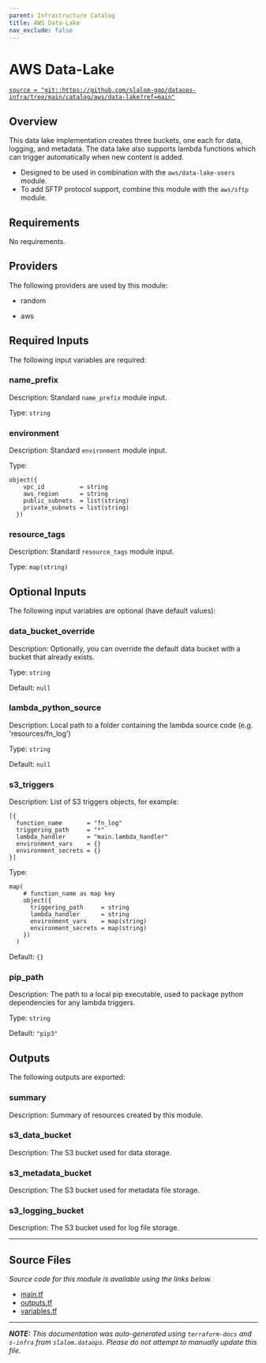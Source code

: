 ```yaml
---
parent: Infrastructure Catalog
title: AWS Data-Lake
nav_exclude: false
---
```

# AWS Data-Lake

[`source = "git::https://github.com/slalom-ggp/dataops-infra/tree/main/catalog/aws/data-lake?ref=main"`](https://github.com/slalom-ggp/dataops-infra/tree/main/catalog/aws/data-lake)

## Overview


This data lake implementation creates three buckets, one each for data, logging, and metadata. The data lake also supports lambda functions which can
trigger automatically when new content is added.

* Designed to be used in combination with the `aws/data-lake-users` module.
* To add SFTP protocol support, combine this module with the `aws/sftp` module.

## Requirements

No requirements.

## Providers

The following providers are used by this module:

- random

- aws

## Required Inputs

The following input variables are required:

### name\_prefix

Description: Standard `name_prefix` module input.

Type: `string`

### environment

Description: Standard `environment` module input.

Type:

```hcl
object({
    vpc_id          = string
    aws_region      = string
    public_subnets  = list(string)
    private_subnets = list(string)
  })
```

### resource\_tags

Description: Standard `resource_tags` module input.

Type: `map(string)`

## Optional Inputs

The following input variables are optional (have default values):

### data\_bucket\_override

Description: Optionally, you can override the default data bucket with a bucket that already exists.

Type: `string`

Default: `null`

### lambda\_python\_source

Description: Local path to a folder containing the lambda source code (e.g. 'resources/fn\_log')

Type: `string`

Default: `null`

### s3\_triggers

Description: List of S3 triggers objects, for example:
```
[{
  function_name       = "fn_log"
  triggering_path     = "*"
  lambda_handler      = "main.lambda_handler"
  environment_vars    = {}
  environment_secrets = {}
}]
```

Type:

```hcl
map(
    # function_name as map key
    object({
      triggering_path     = string
      lambda_handler      = string
      environment_vars    = map(string)
      environment_secrets = map(string)
    })
  )
```

Default: `{}`

### pip\_path

Description: The path to a local pip executable, used to package python dependencies for any lambda triggers.

Type: `string`

Default: `"pip3"`

## Outputs

The following outputs are exported:

### summary

Description: Summary of resources created by this module.

### s3\_data\_bucket

Description: The S3 bucket used for data storage.

### s3\_metadata\_bucket

Description: The S3 bucket used for metadata file storage.

### s3\_logging\_bucket

Description: The S3 bucket used for log file storage.

---------------------

## Source Files

_Source code for this module is available using the links below._

* [main.tf](https://github.com/slalom-ggp/dataops-infra/tree/main//catalog/aws/data-lake/main.tf)
* [outputs.tf](https://github.com/slalom-ggp/dataops-infra/tree/main//catalog/aws/data-lake/outputs.tf)
* [variables.tf](https://github.com/slalom-ggp/dataops-infra/tree/main//catalog/aws/data-lake/variables.tf)

---------------------

_**NOTE:** This documentation was auto-generated using
`terraform-docs` and `s-infra` from `slalom.dataops`.
Please do not attempt to manually update this file._
